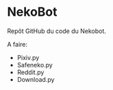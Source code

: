 # NekoBot
Repôt GitHub du code du Nekobot.

A faire:
- Pixiv.py
- Safeneko.py
- Reddit.py
- Download.py